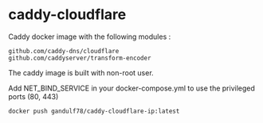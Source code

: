 # caddy-cloudflare
Caddy docker image with the following modules :

    github.com/caddy-dns/cloudflare
    github.com/caddyserver/transform-encoder

The caddy image is built with non-root user. 

Add NET_BIND_SERVICE in your docker-compose.yml to use the privileged ports (80, 443) 

    docker push gandulf78/caddy-cloudflare-ip:latest
